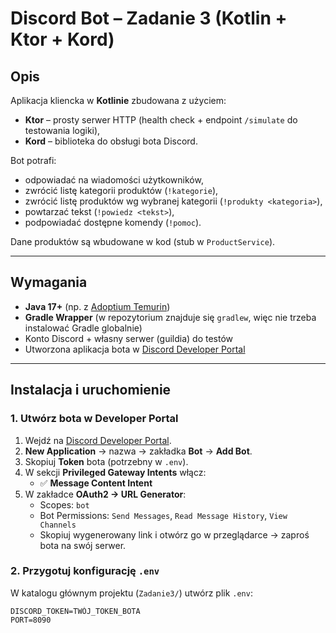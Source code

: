 # Discord Bot – Zadanie 3 (Kotlin + Ktor + Kord)

## Opis
Aplikacja kliencka w **Kotlinie** zbudowana z użyciem:
- **Ktor** – prosty serwer HTTP (health check + endpoint `/simulate` do testowania logiki),
- **Kord** – biblioteka do obsługi bota Discord.

Bot potrafi:
- odpowiadać na wiadomości użytkowników,
- zwrócić listę kategorii produktów (`!kategorie`),
- zwrócić listę produktów wg wybranej kategorii (`!produkty <kategoria>`),
- powtarzać tekst (`!powiedz <tekst>`),
- podpowiadać dostępne komendy (`!pomoc`).

Dane produktów są wbudowane w kod (stub w `ProductService`).

---

## Wymagania
- **Java 17+** (np. z [Adoptium Temurin](https://adoptium.net/))
- **Gradle Wrapper** (w repozytorium znajduje się `gradlew`, więc nie trzeba instalować Gradle globalnie)
- Konto Discord + własny serwer (guildia) do testów
- Utworzona aplikacja bota w [Discord Developer Portal](https://discord.com/developers/applications)

---

## Instalacja i uruchomienie

### 1. Utwórz bota w Developer Portal
1. Wejdź na [Discord Developer Portal](https://discord.com/developers/applications).
2. **New Application** → nazwa → zakładka **Bot** → **Add Bot**.
3. Skopiuj **Token** bota (potrzebny w `.env`).
4. W sekcji **Privileged Gateway Intents** włącz:
    - ✅ **Message Content Intent**
5. W zakładce **OAuth2 → URL Generator**:
    - Scopes: `bot`
    - Bot Permissions: `Send Messages`, `Read Message History`, `View Channels`
    - Skopiuj wygenerowany link i otwórz go w przeglądarce → zaproś bota na swój serwer.

### 2. Przygotuj konfigurację `.env`
W katalogu głównym projektu (`Zadanie3/`) utwórz plik `.env`:

```env
DISCORD_TOKEN=TWÓJ_TOKEN_BOTA
PORT=8090
